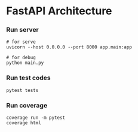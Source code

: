 # FastAPI Architecture

### Run server

```shell
# for serve
uvicorn --host 0.0.0.0 --port 8000 app.main:app

# for debug
python main.py
```

### Run test codes

```shell
pytest tests
```

### Run coverage

```shell
coverage run -m pytest
coverage html
```
